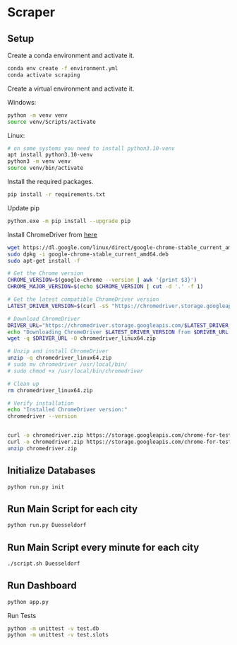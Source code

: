 # Scraper

## Setup

Create a conda environment and activate it.

```bash
conda env create -f environment.yml
conda activate scraping
```

Create a virtual environment and activate it.

Windows:

```bash
python -m venv venv
source venv/Scripts/activate
```

Linux:

```bash
# on some systems you need to install python3.10-venv
apt install python3.10-venv
python3 -m venv venv
source venv/bin/activate

```

Install the required packages.

```bash
pip install -r requirements.txt
```

Update pip

```bash
python.exe -m pip install --upgrade pip
```

Install ChromeDriver from [here](https://googlechromelabs.github.io/chrome-for-testing/)

```bash
wget https://dl.google.com/linux/direct/google-chrome-stable_current_amd64.deb
sudo dpkg -i google-chrome-stable_current_amd64.deb
sudo apt-get install -f

# Get the Chrome version
CHROME_VERSION=$(google-chrome --version | awk '{print $3}')
CHROME_MAJOR_VERSION=$(echo $CHROME_VERSION | cut -d '.' -f 1)

# Get the latest compatible ChromeDriver version
LATEST_DRIVER_VERSION=$(curl -sS "https://chromedriver.storage.googleapis.com/LATEST_RELEASE_$CHROME_MAJOR_VERSION")

# Download ChromeDriver
DRIVER_URL="https://chromedriver.storage.googleapis.com/$LATEST_DRIVER_VERSION/chromedriver_linux64.zip"
echo "Downloading ChromeDriver $LATEST_DRIVER_VERSION from $DRIVER_URL..."
wget -q $DRIVER_URL -O chromedriver_linux64.zip

# Unzip and install ChromeDriver
unzip -q chromedriver_linux64.zip
# sudo mv chromedriver /usr/local/bin/
# sudo chmod +x /usr/local/bin/chromedriver

# Clean up
rm chromedriver_linux64.zip

# Verify installation
echo "Installed ChromeDriver version:"
chromedriver --version


curl -o chromedriver.zip https://storage.googleapis.com/chrome-for-testing-public/129.0.6668.100/linux64/chromedriver-linux64.zip
curl -o chromedriver.zip https://storage.googleapis.com/chrome-for-testing-public/130.0.6723.91/linux64/chromedriver-linux64.zip
unzip chromedriver.zip
```

## Initialize Databases

```bash
python run.py init
```

## Run Main Script for each city

```bash
python run.py Duesseldorf
```

## Run Main Script every minute for each city

```bash
./script.sh Duesseldorf
```

## Run Dashboard

```bash
python app.py
```

Run Tests

```bash
python -m unittest -v test.db
python -m unittest -v test.slots
```
